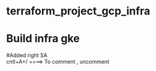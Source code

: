 # terraform_project_gcp_infra
# Build infra gke
#Added right SA   
cntl+A+/  ====> To comment , uncomment
